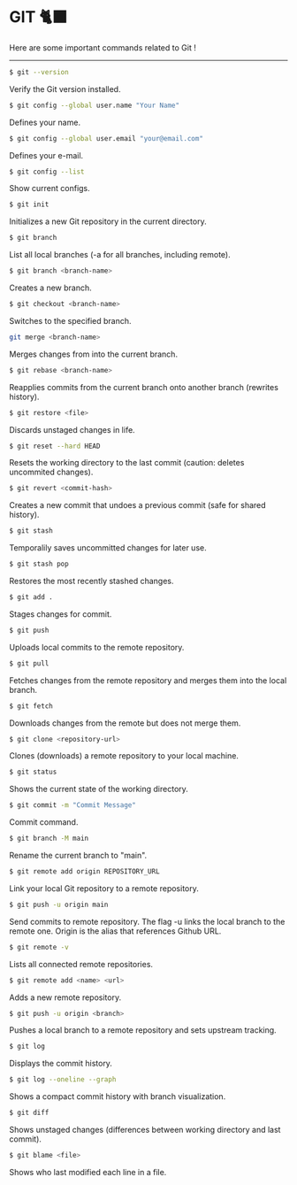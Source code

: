 # GIT 🐈‍⬛

Here are some important commands related to Git !

---

```bash
$ git --version
```

Verify the Git version installed.

```bash
$ git config --global user.name "Your Name"
```

Defines your name.

```bash
$ git config --global user.email "your@email.com"
```

Defines your e-mail.

```bash
$ git config --list
```

Show current configs.

```bash
$ git init
```

Initializes a new Git repository in the current directory.

```bash
$ git branch
```

List all local branches (-a for all branches, including remote).

```bash
$ git branch <branch-name>
```

Creates a new branch.

```bash
$ git checkout <branch-name>
```

Switches to the specified branch.

```bash
git merge <branch-name>
```

Merges changes from <branch-name> into the current branch.

```bash
$ git rebase <branch-name>
```

Reapplies commits from the current branch onto another branch (rewrites history).

```bash
$ git restore <file>
```

Discards unstaged changes in life.

```bash
$ git reset --hard HEAD
```

Resets the working directory to the last commit (caution: deletes uncommited changes).

```bash
$ git revert <commit-hash>
```

Creates a new commit that undoes a previous commit (safe for shared history).

```bash
$ git stash
```

Temporalily saves uncommitted changes for later use.

```bash
$ git stash pop
```

Restores the most recently stashed changes.

```bash
$ git add .
```

Stages changes for commit.

```bash
$ git push
```

Uploads local commits to the remote repository.

```bash
$ git pull
```

Fetches changes from the remote repository and merges them into the local branch.

```bash
$ git fetch
```

Downloads changes from the remote but does not merge them.

```bash
$ git clone <repository-url>
```

Clones (downloads) a remote repository to your local machine.

```bash
$ git status
```

Shows the current state of the working directory.

```bash
$ git commit -m "Commit Message"
```

Commit command.

```bash
$ git branch -M main
```

Rename the current branch to "main".

```bash
$ git remote add origin REPOSITORY_URL
```

Link your local Git repository to a remote repository.

```bash
$ git push -u origin main
```

Send commits to remote repository. The flag -u links the local branch to the remote one. Origin is the alias that references Github URL.

```bash
$ git remote -v
```

Lists all connected remote repositories.

```bash
$ git remote add <name> <url>
```

Adds a new remote repository.

```bash
$ git push -u origin <branch>
```

Pushes a local branch to a remote repository and sets upstream tracking.

```bash
$ git log
```

Displays the commit history.

```bash
$ git log --oneline --graph
```

Shows a compact commit history with branch visualization.

```bash
$ git diff
```

Shows unstaged changes (differences between working directory and last commit).

```bash
$ git blame <file>
```

Shows who last modified each line in a file.

